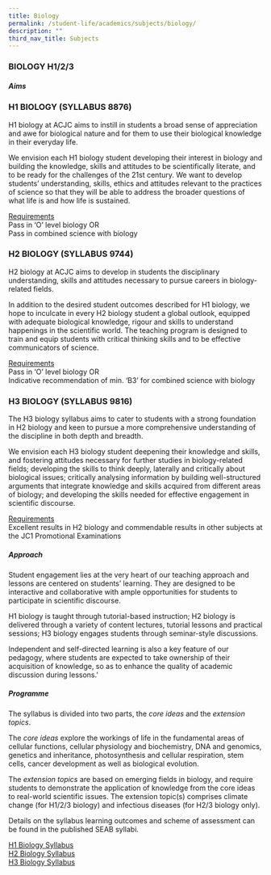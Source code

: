 ```yaml
---
title: Biology
permalink: /student-life/academics/subjects/biology/
description: ""
third_nav_title: Subjects
---
```

### BIOLOGY H1/2/3

##### Aims

### H1 BIOLOGY (SYLLABUS 8876)


H1 biology at ACJC aims to instill in students a broad sense of appreciation and awe for biological nature and for them to use their biological knowledge in their everyday life.  

  
We envision each H1 biology student developing their interest in biology and building the knowledge, skills and attitudes to be scientifically literate, and to be ready for the challenges of the 21st&nbsp;century. We want to develop students’ understanding, skills, ethics and attitudes relevant to the practices of science so that they will be able to address the broader questions of what life is and how life is sustained.

  
<u>Requirements</u><br>
Pass in ‘O’ level biology OR <br>
Pass in combined science with biology


### H2 BIOLOGY (SYLLABUS 9744)


H2 biology at ACJC aims to develop in students the disciplinary understanding, skills and attitudes necessary to pursue careers in biology-related fields.  

In addition to the desired student outcomes described for H1 biology, we hope to inculcate in every H2 biology student a global outlook, equipped with adequate biological knowledge, rigour and skills to understand happenings in the scientific world. The teaching program is designed to train and equip students with critical thinking skills and to be effective communicators of science.

  
<u>Requirements</u>
<br>Pass in ‘O’ level biology OR<br>
Indicative recommendation of min. ‘B3’ for combined science with biology

### H3 BIOLOGY (SYLLABUS 9816)


The H3 biology syllabus aims to cater to students with a strong foundation in H2 biology and keen to pursue a more comprehensive understanding of the discipline in both depth and breadth.  

  

We envision each H3 biology student deepening their knowledge and skills, and fostering attitudes necessary for further studies in biology-related fields; developing the skills to think deeply, laterally and critically about biological issues; critically analysing information by building well-structured arguments that integrate knowledge and skills acquired from different areas of biology; and developing the skills needed for effective engagement in scientific discourse.

  
<u>Requirements</u> <br>Excellent results in H2 biology and commendable results in other subjects at the JC1 Promotional Examinations

##### Approach

  

Student engagement lies at the very heart of our teaching approach and lessons are centered on students’ learning. They are designed to be interactive and collaborative with ample opportunities for students to participate in scientific discourse.

  

H1 biology is taught through tutorial-based instruction; H2 biology is delivered through a variety of content lectures, tutorial lessons and practical sessions; H3 biology engages students through seminar-style discussions.

  

Independent and self-directed learning is also a key feature of our pedagogy, where students are expected to take ownership of their acquisition of knowledge, so as to enhance the quality of academic discussion during lessons.'


##### Programme

  

The syllabus is divided into two parts, the&nbsp;_core ideas_&nbsp;and the&nbsp;_extension topics_.

  

The&nbsp;_core ideas_&nbsp;explore the workings of life in the fundamental areas of cellular functions, cellular physiology and biochemistry, DNA and genomics, genetics and inheritance, photosynthesis and cellular respiration, stem cells, cancer development as well as biological evolution.

  

The&nbsp;_extension topics_&nbsp;are based on emerging fields in biology, and require students to demonstrate the application of knowledge from the core ideas to real-world scientific issues. The extension topic(s) comprises climate change (for H1/2/3 biology) and infectious diseases (for H2/3 biology only).

  

Details on the syllabus learning outcomes and scheme of assessment can be found in the published SEAB syllabi.

  
[H1 Biology Syllabus](https://www.seab.gov.sg/docs/default-source/national-examinations/syllabus/alevel/2022syllabus/8876_y22_sy.pdf)  <br>
[H2 Biology Syllabus](https://www.seab.gov.sg/docs/default-source/national-examinations/syllabus/alevel/2022syllabus/9744_y22_sy.pdf) <br>
[H3 Biology Syllabus](https://www.seab.gov.sg/docs/default-source/national-examinations/syllabus/alevel/2022syllabus/9816_y22_sy.pdf)